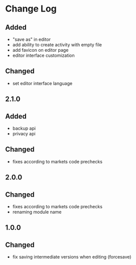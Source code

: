 # Change Log

## Added
- "save as" in editor
- add ability to create activity with empty file
- add favicon on editor page
- editor interface customization

## Changed
- set editor interface language

## 2.1.0
## Added
- backup api
- privacy api

## Changed
- fixes according to markets code prechecks

## 2.0.0
## Changed
- fixes according to markets code prechecks
- renaming module name

## 1.0.0
## Changed
- fix saving intermediate versions when editing (forcesave)
